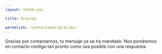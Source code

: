 ```yaml
---
layout: thank-you

title: Gracias

permalink: /contactanos/gracias/
---
```


Gracias por contactarnos, tu mensaje ya se ha mandado. Nos pondremos en contacto contigo tan pronto como sea posible con una respuesta.